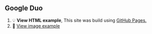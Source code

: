 ## Google Duo
1. :bulb: **View HTML example**, This site was build using [GitHub Pages.](https://garyavendanio.github.io/google-duo/)
2. :art: [View image example](https://raw.githubusercontent.com/garyavendanio/google-duo/master/assets/images/template.jpg)

